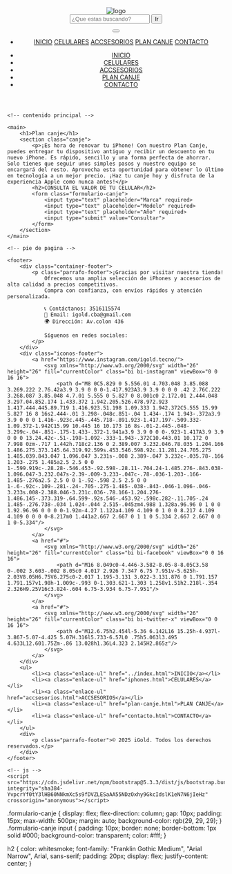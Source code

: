 <!DOCTYPE html>
<html lang="en">
<head>
    <meta charset="UTF-8">
    <meta name="viewport" content="width=device-width, initial-scale=1.0">
    <meta name="description" content="¡Es hora de renovar tu iPhone! Con nuestro Plan Canje, puedes entregar tu dispositivo antiguo y recibir un descuento en tu nuevo iPhone. Es rápido, sencillo y una forma perfecta de ahorrar.">
    <!-- link de bt -->
    <link href="https://cdn.jsdelivr.net/npm/bootstrap@5.3.3/dist/css/bootstrap.min.css" rel="stylesheet" integrity="sha384-QWTKZyjpPEjISv5WaRU9OFeRpok6YctnYmDr5pNlyT2bRjXh0JMhjY6hW+ALEwIH" crossorigin="anonymous">
    <!-- link css -->
    <link rel="stylesheet" href="../css/style.css">
    <title>Plan canje</title>
</head>
<body>
    <!-- banner principal -->
    <header>
        <img src="../img/imagen-logo.png" alt="logo">
        <!-- menu de navegacion -->
        <nav>
            <div class="container-fluid">
                <form class="d-flex" role="search">
                    <input class="form-control-me-2-barra" type="search" placeholder="¿Que estas buscando?" aria-label="Search">
                    <button class="btn btn-outline-success" type="submit">Ir</button>
                </form>
            </div>
            <!-- menu de hamburguesa -->
            <div class="navbar navbar-expand-lg bg-body-tertiary">
                <div class="container-fluid">
                    <!-- boton de menu hamburguesa -->
                    <button class="navbar-toggler-icon" type="button" data-bs-toggle="collapse" data-bs-target="#navbarNav" aria-controls="" aria-expanded="false" aria-label="">
                    </button>
                    <div class="collapse navbar-collapse" id="navbarNav">
                        <ul class="navbar-nav">
                            <li class="nav-item">
                                <a class="nav-link active" aria-current="page" href="../index.html">INICIO</a>
                                <a class="nav-link active" aria-current="page" href="iphones.html">CELULARES</a>
                                <a class="nav-link active" aria-current="page" href="accsesorios.html">ACCSESORIOS</a>
                                <a class="nav-link active" aria-current="page" href="plan-canje.html">PLAN CANJE</a>
                                <a class="nav-link active" aria-current="page" href="contacto.html">CONTACTO<a>
                            </li>
                        </ul>
                    </div>
                </div>
            </div>
            <ul>    
                <li><a class="enlace-ul" href="../index.html">INICIO</a></li>
                <li><a class="enlace-ul" href="iphones.html">CELULARES</a></li>
                <li><a class="enlace-ul" href="accsesorios.html">ACCSESORIOS</a></li>
                <li><a class="enlace-ul" href="plan-canje.html">PLAN CANJE</a></li>
                <li><a class="enlace-ul" href="contacto.html">CONTACTO</a></li>
            </ul>
        </nav>
    </header>

    <!-- contenido principal -->

    <main>
        <h1>Plan canje</h1>
        <section class="canje">
            <p>¡Es hora de renovar tu iPhone! Con nuestro Plan Canje, puedes entregar tu dispositivo antiguo y recibir un descuento en tu nuevo iPhone. Es rápido, sencillo y una forma perfecta de ahorrar. Solo tienes que seguir unos simples pasos y nuestro equipo se encargará del resto. Aprovecha esta oportunidad para obtener lo último en tecnología a un mejor precio. ¡Haz tu canje hoy y disfruta de la experiencia Apple como nunca antes!</p>
            <h2>CONSULTA EL VALOR DE TU CELULAR</h2>
            <form class="formulario-canje">
                <input type="text" placeholder="Marca" required>
                <input type="text" placeholder="Modelo" required>
                <input type="text" placeholder="Año" required>
                <input type="submit" value="Consultar">
            </form>
        </section>
    </main>

    <!-- pie de pagina -->

    <footer>
        <div class="container-footer">
            <p class="parrafo-footer">¡Gracias por visitar nuestra tienda!
                Ofrecemos una amplia selección de iPhones y accesorios de alta calidad a precios competitivos.
                Compra con confianza, con envíos rápidos y atención personalizada.
                
                📞 Contáctanos: 3516115574
                📧 Email: igold.cba@gmail.com
                🌍 Dirección: Av.colon 436
                
                Síguenos en redes sociales:
            </p>
        </div>
        <div class="iconos-footer">
            <a href="https://www.instagram.com/igold.tecno/">
                <svg xmlns="http://www.w3.org/2000/svg" width="26" height="26" fill="currentColor" class="bi bi-instagram" viewBox="0 0 16 16">
                    <path d="M8 0C5.829 0 5.556.01 4.703.048 3.85.088 3.269.222 2.76.42a3.9 3.9 0 0 0-1.417.923A3.9 3.9 0 0 0 .42 2.76C.222 3.268.087 3.85.048 4.7.01 5.555 0 5.827 0 8.001c0 2.172.01 2.444.048 3.297.04.852.174 1.433.372 1.942.205.526.478.972.923 1.417.444.445.89.719 1.416.923.51.198 1.09.333 1.942.372C5.555 15.99 5.827 16 8 16s2.444-.01 3.298-.048c.851-.04 1.434-.174 1.943-.372a3.9 3.9 0 0 0 1.416-.923c.445-.445.718-.891.923-1.417.197-.509.332-1.09.372-1.942C15.99 10.445 16 10.173 16 8s-.01-2.445-.048-3.299c-.04-.851-.175-1.433-.372-1.941a3.9 3.9 0 0 0-.923-1.417A3.9 3.9 0 0 0 13.24.42c-.51-.198-1.092-.333-1.943-.372C10.443.01 10.172 0 7.998 0zm-.717 1.442h.718c2.136 0 2.389.007 3.232.046.78.035 1.204.166 1.486.275.373.145.64.319.92.599s.453.546.598.92c.11.281.24.705.275 1.485.039.843.047 1.096.047 3.231s-.008 2.389-.047 3.232c-.035.78-.166 1.203-.275 1.485a2.5 2.5 0 0 1-.599.919c-.28.28-.546.453-.92.598-.28.11-.704.24-1.485.276-.843.038-1.096.047-3.232.047s-2.39-.009-3.233-.047c-.78-.036-1.203-.166-1.485-.276a2.5 2.5 0 0 1-.92-.598 2.5 2.5 0 0 1-.6-.92c-.109-.281-.24-.705-.275-1.485-.038-.843-.046-1.096-.046-3.233s.008-2.388.046-3.231c.036-.78.166-1.204.276-1.486.145-.373.319-.64.599-.92s.546-.453.92-.598c.282-.11.705-.24 1.485-.276.738-.034 1.024-.044 2.515-.045zm4.988 1.328a.96.96 0 1 0 0 1.92.96.96 0 0 0 0-1.92m-4.27 1.122a4.109 4.109 0 1 0 0 8.217 4.109 4.109 0 0 0 0-8.217m0 1.441a2.667 2.667 0 1 1 0 5.334 2.667 2.667 0 0 1 0-5.334"/>
                </svg>
            </a>
            <a href="#">
                <svg xmlns="http://www.w3.org/2000/svg" width="26" height="26" fill="currentColor" class="bi bi-facebook" viewBox="0 0 16 16">
                    <path d="M16 8.049c0-4.446-3.582-8.05-8-8.05C3.58 0-.002 3.603-.002 8.05c0 4.017 2.926 7.347 6.75 7.951v-5.625h-2.03V8.05H6.75V6.275c0-2.017 1.195-3.131 3.022-3.131.876 0 1.791.157 1.791.157v1.98h-1.009c-.993 0-1.303.621-1.303 1.258v1.51h2.218l-.354 2.326H9.25V16c3.824-.604 6.75-3.934 6.75-7.951"/>
                </svg>
            </a>
            <a href="#">
                <svg xmlns="http://www.w3.org/2000/svg" width="26" height="26" fill="currentColor" class="bi bi-twitter-x" viewBox="0 0 16 16">
                    <path d="M12.6.75h2.454l-5.36 6.142L16 15.25h-4.937l-3.867-5.07-4.425 5.07H.316l5.733-6.57L0 .75h5.063l3.495 4.633L12.601.75Zm-.86 13.028h1.36L4.323 2.145H2.865z"/>
                </svg>
            </a>
        </div>
        <ul>
            <li><a class="enlace-ul" href="../index.html">INICIO</a></li>
            <li><a class="enlace-ul" href="iphones.html">CELULARES</a></li>
            <li><a class="enlace-ul" href="accsesorios.html">ACCSESORIOS</a></li>
            <li><a class="enlace-ul" href="plan-canje.html">PLAN CANJE</a></li>
            <li><a class="enlace-ul" href="contacto.html">CONTACTO</a></li>
        </ul>
        <div>
            <p class="parrafo-footer">© 2025 iGold. Todos los derechos reservados.</p>
        </div>
    </footer>

    <!-- js -->
    <script src="https://cdn.jsdelivr.net/npm/bootstrap@5.3.3/dist/js/bootstrap.bundle.min.js" integrity="sha384-YvpcrYf0tY3lHB60NNkmXc5s9fDVZLESaAA55NDzOxhy9GkcIdslK1eN7N6jIeHz" crossorigin="anonymous"></script>
</body>
</html>


.formulario-canje {
  display: flex;
  flex-direction: column;
  gap: 10px;
  padding: 15px;
  max-width: 500px;
  margin: auto;
  background-color: rgb(29, 29, 29);
}
.formulario-canje input {
  padding: 10px;
  border: none;
  border-bottom: 1px solid #000;
  background-color: transparent;
  color: #fff;
}

h2 {
  color: whitesmoke;
  font-family: "Franklin Gothic Medium", "Arial Narrow", Arial, sans-serif;
  padding: 20px;
  display: flex;
  justify-content: center;
}